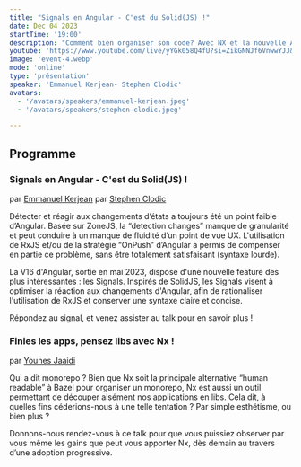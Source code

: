 ```yaml
---
title: "Signals en Angular - C'est du Solid(JS) !"
date: Dec 04 2023
startTime: '19:00'
description: "Comment bien organiser son code? Avec NX et la nouvelle API stable des Signals, Emmanuel, Stephen et Younes nous feront découvrir leur savoir pour mieux structurer votre code et vos projets."
youtube: 'https://www.youtube.com/live/yYGk058Q4fU?si=ZikGNNJf6VnwwYJJ&t=4093'
image: 'event-4.webp'
mode: 'online'
type: 'présentation'
speaker: 'Emmanuel Kerjean- Stephen Clodic'
avatars:
  - '/avatars/speakers/emmanuel-kerjean.jpeg'
  - '/avatars/speakers/stephen-clodic.jpeg'

---
```


## Programme

### Signals en Angular - C'est du Solid(JS) !
par [Emmanuel Kerjean](https://www.linkedin.com/in/emmanuel-kerjean-656879170/)
par [Stephen Clodic](https://www.linkedin.com/in/stephen-clodic-772b5153/)

Détecter et réagir aux changements d’états a toujours été un point faible d’Angular. Basée sur ZoneJS, la “detection changes” manque de granularité et peut conduire à un manque de fluidité d’un point de vue UX. L'utilisation de RxJS et/ou de la stratégie “OnPush” d’Angular a permis de compenser en partie ce problème, sans être totalement satisfaisant (syntaxe lourde).

La V16 d'Angular, sortie en mai 2023, dispose d'une nouvelle feature des plus intéressantes : les Signals. Inspirés de SolidJS, les Signals visent à optimiser la réaction aux changements d'Angular, afin de rationaliser l'utilisation de RxJS et conserver une syntaxe claire et concise.

Répondez au signal, et venez assister au talk pour en savoir plus !



### Finies les apps, pensez libs avec Nx !
par [Younes Jaaidi](https://twitter.com/yjaaidi)

Qui a dit monorepo ? Bien que Nx soit la principale alternative “human readable” à Bazel pour organiser un monorepo, Nx est aussi un outil permettant de découper aisément nos applications en libs. Cela dit, à quelles fins céderions-nous à une telle tentation ? Par simple esthétisme, ou bien plus ?

Donnons-nous rendez-vous à ce talk pour que vous puissiez observer par vous même les gains que peut vous apporter Nx, dès demain au travers d’une adoption progressive.
